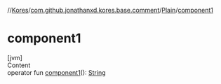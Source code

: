 //[Kores](../../index.md)/[com.github.jonathanxd.kores.base.comment](../index.md)/[Plain](index.md)/[component1](component1.md)



# component1  
[jvm]  
Content  
operator fun [component1](component1.md)(): [String](https://kotlinlang.org/api/latest/jvm/stdlib/kotlin/-string/index.html)  



